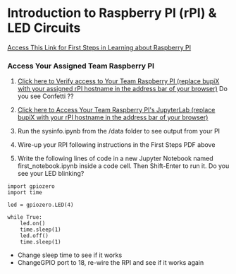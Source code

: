 # Introduction to Raspberry PI (rPI) & LED Circuits

[Access This Link for First Steps in Learning about Raspberry PI](Bush_RPI_PYTHON_ROBOTICS.pdf)

### Access Your Assigned Team Raspberry PI

1. [Click here to Verify access to Your Team Raspberry PI  (replace bupiX with your assigned  rPI hostname in the address bar of your browser)](http://bupiX.bush.edu)
Do you see Confetti ?? 

1. [Click here to Access Your Team Raspberry PI's JupyterLab (replace bupiX with your rPI hostname in the address bar of your browser)](http://bupiX.bush.edu:8081)

1. Run the sysinfo.ipynb from the /data folder to see output from your PI

1. Wire-up your RPI following instructions in the First Steps PDF above

1. Write the following lines of code in a new Jupyter Notebook named first_notebook.ipynb inside a code cell. Then Shift-Enter to run it. Do you see your LED blinking?
````
import gpiozero
import time

led = gpiozero.LED(4)

while True:
    led.on()
    time.sleep(1)
    led.off()
    time.sleep(1)
````

- Change sleep time to see if it works
- ChangeGPIO port to 18, re-wire the RPI and see if it works again
